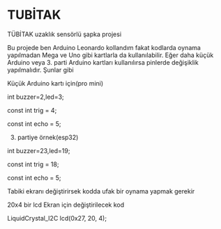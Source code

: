 # TUBİTAK
 TÜBİTAK uzaklık sensörlü şapka projesi
 
 
 
 
 Bu projede ben Arduino Leonardo kollandım fakat kodlarda oynama yapılmadan Mega ve Uno gibi kartlarla da kullanılabilir.
 Eğer daha küçük Arduino veya 3. parti Arduino kartları kullanılırsa pinlerde değişiklik yapılmalıdır. Şunlar gibi
 
 Küçük Arduino kartı için(pro mini)
 
 int buzzer=2,led=3;
	
const int trig = 4;

const int echo = 5;

3. partiye örnek(esp32)

int buzzer=23,led=19; 

const int trig = 18;

const int echo = 5;

Tabiki ekranı değiştirirsek  kodda ufak bir oynama yapmak gerekir

20x4 bir lcd Ekran için değiştirilecek kod

LiquidCrystal_I2C lcd(0x27, 20, 4);

